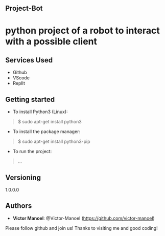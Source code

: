 ## Project-Bot
 
# python project of a robot to interact with a possible client
 
 
## Services Used
 
* Github
* VScode
* ReplIt
 
 
## Getting started
 
* To install Python3 (Linux):
>    $ sudo apt-get install python3
* To install the package manager:
>    $ sudo apt-get install python3-pip
* To run the project:
>    ...
  
 
## Versioning
 
1.0.0.0
 
 
## Authors
 
* **Victor Manoel**: @Victor-Manoel (https://github.com/victor-manoel)
 
 
Please follow github and join us!
Thanks to visiting me and good coding!

